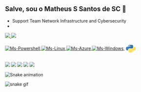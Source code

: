 ## Salve, sou o Matheus S Santos de SC 🌊

- Support Team Network Infrastructure and Cybersecurity
- 
 <div>
  <a href="https://github.com/ss-Matheus">
  <img height="180em" src="https://github-readme-stats.vercel.app/api?username=ss-Matheus&show_icons=true&theme=dark&include_all_commits=true&count_private=true"/>
  <img height="180em" src="https://github-readme-stats.vercel.app/api/top-langs/?username=ss-Matheus&layout=compact&langs_count=16&theme=dark"/>
</div>
<div style="display: inline_block"><br>
  <img align="center" alt="Ms-Powershell" height="30" width="40" src="https://cdn.jsdelivr.net/gh/devicons/devicon@latest/icons/powershell/powershell-original.svg">
  <img align="center" alt="Ms-Linux" height="30" width="40" src="https://cdn.jsdelivr.net/gh/devicons/devicon@latest/icons/linux/linux-original.svg">
  <img align="center" alt="Ms-Azure" height="30" width="40" src="https://cdn.jsdelivr.net/gh/devicons/devicon@latest/icons/azure/azure-original.svg">
  <img align="center" alt="Ms-Windows" height="30" width="40" <img src="https://cdn.jsdelivr.net/gh/devicons/devicon@latest/icons/windows11/windows11-original.svg">
  <img align="center" alt="Python" height="30" width="40" src="https://raw.githubusercontent.com/devicons/devicon/master/icons/python/python-original.svg">
</div>

##

<div>
<a href="https://youtube.com/@matheusss2239" target="_blank"><img src="https://img.shields.io/badge/YouTube-FF0000?style=for-the-badge&logo=youtube&logoColor=white" target="_blank"></a>
 <a href="instagram.com/ss_mths" target="_blank"><img src="https://img.shields.io/badge/-Instagram-%23E4405F?style=for-the-badge&logo=instagram&logoColor=white" target="_blank"></a>  
	<a href="https://www.twitch.tv/wheezy553" target="_blank"><img src="https://img.shields.io/badge/Twitch-9146FF?style=for-the-badge&logo=twitch&logoColor=white" target="_blank"></a>
 <a href="https://discord.gg/G9GPg5SA75" target="_blank"><img src="https://img.shields.io/badge/Discord-7289DA?style=for-the-badge&logo=discord&logoColor=white" target="_blank"></a> 
  <a href="https://linkedin.com/in/matheus-silva-santos" target="_blank"><img src="https://img.shields.io/badge/-LinkedIn-%230077B5?style=for-the-badge&logo=linkedin&logoColor=white" target="_blank"></a> 
 
  ![Snake animation](https://github.com/ss-Matheus/ss-Matheus/blob/output/github-contribution-grid-snake.svg)

![snake gif](https://github.com/ss-Matheus/ss-Matheus/blob/output/github-contribution-grid-snake.gif)

  
 
</div>

